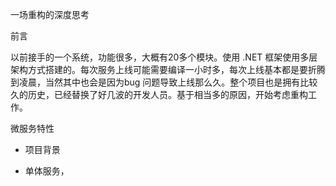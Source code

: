  一场重构的深度思考

前言

以前接手的一个系统，功能很多，大概有20多个模块。使用 .NET 框架使用多层架构方式搭建的。每次服务上线可能需要编译一小时多，每次上线基本都是要折腾到凌晨，当然其中也会是因为bug 问题导致上线那么久。整个项目也是拥有比较久的历史，已经替换了好几波的开发人员。基于相当多的原因，开始考虑重构工作。

微服务特性

- 项目背景

- 单体服务，
